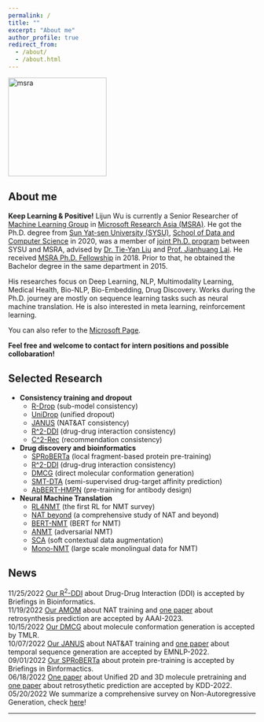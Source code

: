 ```yaml
---
permalink: /
title: ""
excerpt: "About me"
author_profile: true
redirect_from: 
  - /about/
  - /about.html
---
```


<img src="https://apeterswu.github.io/images/mslogo.png" alt="msra"  width="200">

About me
------
<strong>Keep Learning & Positive!</strong>
Lijun Wu is currently a Senior Researcher of [Machine Learning Group](https://www.microsoft.com/en-us/research/group/machine-learning-research-group/) in [Microsoft Research Asia (MSRA)](https://www.msra.cn/). He got the Ph.D. degree from [Sun Yat-sen University (SYSU)](http://www.sysu.edu.cn/2012/en/index.htm), [School of Data and Computer Science](http://sdcs.sysu.edu.cn/) in 2020, was a member of [joint Ph.D. program](https://www.msra.cn/zh-cn/connections/academic-programs/joint-phd) between SYSU and MSRA, advised by [Dr. Tie-Yan Liu](https://www.microsoft.com/en-us/research/people/tyliu/) and [Prof. Jianhuang Lai](http://sdcs.sysu.edu.cn/content/2498). He received [MSRA Ph.D. Fellowship](https://www.microsoft.com/en-us/research/academic-program/fellowships-microsoft-research-asia/#!fellows) in 2018. Prior to that, he obtained the Bachelor degree in the same department in 2015. 

His researches focus on Deep Learning, NLP, Multimodality Learning, Medical Health, Bio-NLP, Bio-Embedding, Drug Discovery. Works during the Ph.D. journey are mostly on sequence learning tasks such as neural machine translation. He is also interested in meta learning, reinforcement learning.

You can also refer to the [Microsoft Page](https://www.microsoft.com/en-us/research/people/lijuwu/).

**Feel free and welcome to contact for intern positions and possible collobaration!**

<!-- <strong>Currently, we are working on biology-embedding, drug discovery research, welcome to join us if you are interested!</strong> -->


Selected Research
------
* **Consistency training and dropout**
  * [R-Drop](https://arxiv.org/pdf/2106.14448.pdf) (sub-model consistency)
  * [UniDrop](https://aclanthology.org/2021.naacl-main.302.pdf) (unified dropout)
  * [JANUS]() (NAT&AT consistency)
  * [R^2-DDI]() (drug-drug interaction consistency)
  * [C^2-Rec](https://arxiv.org/pdf/2112.06668.pdf) (recommendation consistency)
* **Drug discovery and bioinformatics**
  * [SPRoBERTa](https://academic.oup.com/bib/advance-article/doi/10.1093/bib/bbac401/6711410?guestAccessKey=73c90cc4-a12f-4ef4-b241-3a6afc51b80b) (local fragment-based protein pre-training)
  * [R^2-DDI]() (drug-drug interaction consistency)
  * [DMCG](https://arxiv.org/pdf/2202.01356.pdf) (direct molecular conformation generation)
  * [SMT-DTA](https://arxiv.org/pdf/2206.09818.pdf) (semi-supervised drug-target affinity prediction)
  * [AbBERT-HMPN](https://www.biorxiv.org/content/biorxiv/early/2022/11/17/2022.11.14.516404.full.pdf) (pre-training for antibody design)
* **Neural Machine Translation**
  * [RL4NMT](http://aclweb.org/anthology/D18-1397) (the first RL for NMT survey)
  * [NAT beyond](https://arxiv.org/pdf/2204.09269.pdf) (a comprehensive study of NAT and beyond)
  * [BERT-NMT](https://openreview.net/pdf?id=Hyl7ygStwB) (BERT for NMT)
  * [ANMT](http://proceedings.mlr.press/v95/wu18a/wu18a.pdf) (adversarial NMT)
  * [SCA](https://arxiv.org/pdf/1905.10523.pdf) (soft contextual data augmentation)
  * [Mono-NMT](https://www.aclweb.org/anthology/D19-1430.pdf) (large scale monolingual data for NMT)

News
------
11/25/2022  [Our R$^2$-DDI]() about Drug-Drug Interaction (DDI) is accepted by Briefings in Bioinformatics. <br>
11/19/2022  [Our AMOM]() about NAT training and [one paper]() about retrosynthesis prediction are accepted by AAAI-2023. <br>
10/15/2022  [Our DMCG](https://arxiv.org/pdf/2202.01356.pdf) about molecule conformation generation is accepted by TMLR. <br>
10/07/2022  [Our JANUS]() about NAT&AT training and [one paper]() about temporal sequence generation are accepted by EMNLP-2022. <br>
09/01/2022  [Our SPRoBERTa](https://academic.oup.com/bib/advance-article/doi/10.1093/bib/bbac401/6711410?guestAccessKey=73c90cc4-a12f-4ef4-b241-3a6afc51b80b) about protein pre-training is accepted by Briefings in Binformactics. <br>
06/18/2022  [One paper](https://arxiv.org/abs/2207.08806) about Unified 2D and 3D molecule pretraining and [one paper](https://arxiv.org/abs/2206.11477) about retrosythetic prediction are accepted by KDD-2022. <br>
05/20/2022  We summarize a comprehensive survey on Non-Autoregressive Generation, check [here](https://arxiv.org/pdf/2204.09269.pdf)! <br>
<!-- 05/09/2022  Our [Masked Contrastive Representation Learning for RL](https://ieeexplore.ieee.org/document/9779589) is accepted by IEEE TPAMI-2022. <br> -->
<!-- 05/05/2022  [One paper](https://ieeexplore.ieee.org/document/9783103) about Multimodal Sentiment Analysis is accepted by IEEE TASLP-2022. <br>
02/01/2022  Our [Multi-teacher distillation with one single model](https://ieeexplore.ieee.org/abstract/document/9722996/) about NMT is accepted by IEEE TASLP-2022. <br>
01/24/2022  [One paper](https://openreview.net/forum?id=pz1euXohm4H) about sequence generation is accepted by ICLR-2022. <br> -->
<!-- 09/30/2021  [One paper](https://www.microsoft.com/en-us/research/people/lijuwu/my-publications/) about Video Question Answering is accepted by NeurIPS-2021. <br> -->
<!-- 09/30/2021  Our paper [R-Drop](https://arxiv.org/pdf/2106.14448.pdf) is accepted by NeurIPS-2021. <br> -->
<!-- 09/18/2021  [One paper](https://www.sciencedirect.com/science/article/abs/pii/S0925231221013990) about [Multimodal Sentiment Analysis](https://www.sciencedirect.com/science/article/abs/pii/S0925231221013990) is accepted by Neurocomputing. <br> -->
<!-- 08/27/2021  One paper about [Multimodal EHR data](https://arxiv.org/pdf/2110.15763.pdf) for medical prediction is accepted by EMNLP-2021. <br> -->
<!-- 06/30/2021  Our paper [R-Drop](https://arxiv.org/pdf/2106.14448.pdf) is relased with [code](https://github.com/dropreg/R-Drop). <br> -->
<!-- 05/09/2021  [One paper](/publication/2021_icml_temp_cor) about seqeunce learning is accepted by ICML-2021. <br> -->
<!-- 03/11/2021  Our paper "[UniDrop](/publication/2021_naacl_unidrop)" is accepted by NAACL-2021. <br> -->
<!-- 01/14/2021  Our paper "[IOT](/publication/2021_iclr_iot)" is accepted by ICLR-2021. <br> -->

------

<div style="width: 250px; margin: auto;">
		<script type="text/javascript" id="clustrmaps" src="//cdn.clustrmaps.com/map_v2.js?cl=ffffff&w=a&t=tt&d=DqbbzWwcRTMYjO1e01t5kB_HHvBm_7eWoxdlOK1UCuo"></script>
</div>